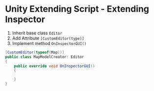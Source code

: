 # Unity Extending Script - Extending Inspector

1. Inherit base class `Editor`
2. Add Attribute `[CustomEditor(type)]`
3. Implement method `OnInspectorGUI()`
  
```c#
[CustomEditor(typeof(Map))]
public class MapModelCreator: Editor 
{
    public override void OnInspectorGUI()
    {

    }
}
```

